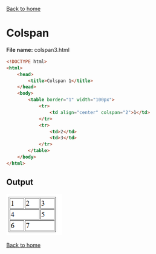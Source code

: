 [Back to home](table.md)
# Colspan

**File name:** colspan3.html
```html
<!DOCTYPE html>
<html>
    <head>
        <title>Colspan 1</title>
    </head>
    <body>
        <table border="1" width="100px">
            <tr>
                <td align="center" colspan="2">1</td>
            </tr>
            <tr>
                <td>2</td>
                <td>3</td>
            </tr>
        </table>
    </body>
</html>
```


## Output
![](images/colspan3.png)

[Back to home](table.md)
